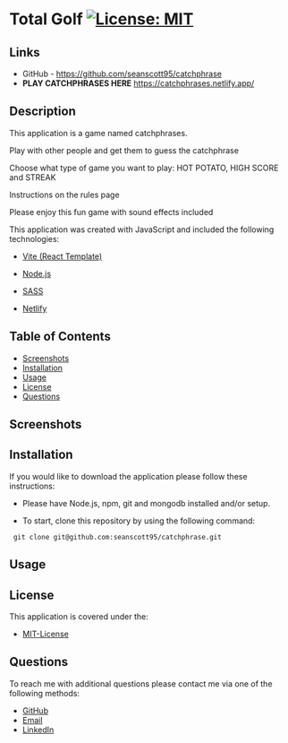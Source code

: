 # Total Golf [![License: MIT](https://img.shields.io/badge/License-MIT-yellow.svg)](https://opensource.org/licenses/MIT)

## Links
- GitHub - https://github.com/seanscott95/catchphrase
- **PLAY CATCHPHRASES HERE** https://catchphrases.netlify.app/

## Description
<p>This application is a game named catchphrases.</p>
<p>Play with other people and get them to guess the catchphrase</p>
<p>Choose what type of game you want to play: HOT POTATO, HIGH SCORE and STREAK</p>
<p>Instructions on the rules page</p>
<p>Please enjoy this fun game with sound effects included</p>

<p>This application was created with JavaScript and included the following technologies:</p>

- [Vite (React Template)](https://vitejs.dev/)

- [Node.js](https://nodejs.org/en/)

- [SASS](https://sass-lang.com/)

- [Netlify](https://www.netlify.com/)
    
## Table of Contents 
- [Screenshots](#Screenshots)
- [Installation](#Installation)
- [Usage](#Usage)
- [License](#License)
- [Questions](#Questions)

## Screenshots

## Installation
<p>If you would like to download the application please follow these instructions:
</p>

- Please have Node.js, npm, git and mongodb installed and/or setup.

- To start, clone this repository by using the following command:

 ```
  git clone git@github.com:seanscott95/catchphrase.git
 ```

## Usage

## License 
<p> This application is covered under the:</p>

- [MIT-License](https://opensource.org/licenses/MIT)

## Questions 
<p> To reach me with additional questions please contact me via one of the following methods: </p>

- [GitHub](https://github.com/seanscott95)
- [Email](mailto:seanms418@gmail.com)
- [LinkedIn](https://www.linkedin.com/in/sean-scott-18ba07225/)